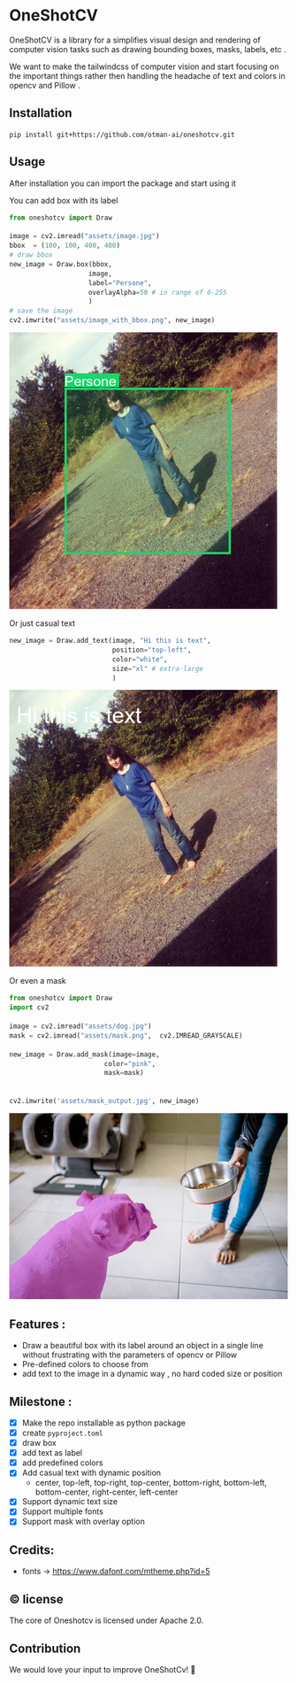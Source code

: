 # OneShotCV
OneShotCV is a library for a simplifies visual design and rendering of computer vision tasks such as drawing bounding boxes, masks, labels, etc .

We want to make the tailwindcss of computer vision and start focusing on the important things rather then handling the headache of text and colors in opencv and Pillow .

## Installation

```
pip install git+https://github.com/otman-ai/oneshotcv.git
```

## Usage
After installation you can import the package and start using it

You can add box with its label
```python
from oneshotcv import Draw

image = cv2.imread("assets/image.jpg")
bbox  = (100, 100, 400, 400)
# draw bbox 
new_image = Draw.box(bbox, 
                    image,
                    label="Persone",
                    overlayAlpha=50 # in range of 0-255
                    )
# save the image
cv2.imwrite("assets/image_with_bbox.png", new_image)
```
![Image with bounding box using OneShotCV](assets/image_with_bbox.png)

Or just casual text
```python
new_image = Draw.add_text(image, "Hi this is text", 
                          position="top-left", 
                          color="white",
                          size="xl" # extra-large
                          )
```
![Image with xl text using OneShotCV](assets/image_with_top_left__xl_text.png)

Or even a mask
```python
from oneshotcv import Draw
import cv2

image = cv2.imread("assets/dog.jpg")
mask = cv2.imread("assets/mask.png",  cv2.IMREAD_GRAYSCALE)

new_image = Draw.add_mask(image=image,
                        color="pink",
                        mask=mask)


cv2.imwrite('assets/mask_output.jpg', new_image)
```
![Image with mask using OneShotCV](assets/mask_output.jpg)

## Features :
- Draw a beautiful box with its label around an object in a single line without frustrating with the parameters of opencv or Pillow
- Pre-defined colors to choose from 
- add text to the image in a dynamic way , no hard coded size or position

## Milestone :
- [X] Make the repo installable as python package
- [X] create `pyproject.toml`
- [X] draw box
- [X] add text as label
- [X] add predefined colors
- [X] Add casual text with dynamic position
    - center, top-left, top-right, top-center, bottom-right, 
bottom-left, bottom-center, right-center, left-center
- [X] Support dynamic text size
- [X] Support multiple fonts
- [X] Support mask with overlay option

## Credits:
- fonts -> https://www.dafont.com/mtheme.php?id=5

## © license
The core of Oneshotcv is licensed under Apache 2.0.

## Contribution
We would love your input to improve OneShotCv! 🙏
